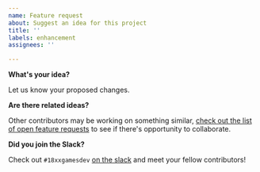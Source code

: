 ```yaml
---
name: Feature request
about: Suggest an idea for this project
title: ''
labels: enhancement
assignees: ''

---
```


**What's your idea?**

Let us know your proposed changes.

**Are there related ideas?**

Other contributors may be working on something similar, [check out the list of open feature requests](https://github.com/tobymao/18xx/issues?q=is%3Aopen+is%3Aissue+label%3Aenhancement) to see if there's opportunity to collaborate.

**Did you join the Slack?**

Check out `#18xxgamesdev` [on the slack](https://join.slack.com/t/18xxgames/shared_invite/zt-8ksy028m-CSZC~G5QtiFv60_jdqqulQ) and meet your fellow contributors!
